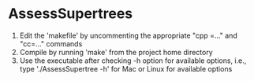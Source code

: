 AssessSupertrees
================
1. Edit the 'makefile' by uncommenting the appropriate "cpp =..." and "cc=..." commands  
2. Compile by running 'make' from the project home directory
3. Use the executable after checking -h option for available options, i.e., type './AssessSupertree -h' for Mac or Linux for available options

